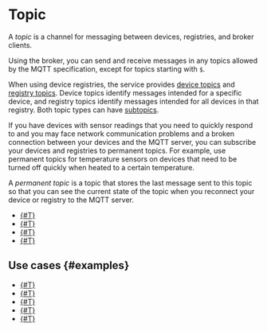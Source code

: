 # Topic

A _topic_ is a channel for messaging between devices, registries, and broker clients.

Using the broker, you can send and receive messages in any topics allowed by the MQTT specification, except for topics starting with `$`.

When using device registries, the service provides [device topics](./devices-topic.md) and [registry topics](./registries-topic.md). Device topics identify messages intended for a specific device, and registry topics identify messages intended for all devices in that registry.
Both topic types can have [subtopics](./subtopic.md).

If you have devices with sensor readings that you need to quickly respond to and you may face network communication problems and a broken connection between your devices and the MQTT server, you can subscribe your devices and registries to permanent topics.
For example, use permanent topics for temperature sensors on devices that need to be turned off quickly when heated to a certain temperature.

A _permanent topic_ is a topic that stores the last message sent to this topic so that you can see the current state of the topic when you reconnect your device or registry to the MQTT server.

* [{#T}](./devices-topic.md)
* [{#T}](./registries-topic.md)
* [{#T}](./subtopic.md)
* [{#T}](./usage.md)

## Use cases {#examples}

* [{#T}](../../tutorials/data-recording.md)
* [{#T}](../../tutorials/datalens.md)
* [{#T}](../../tutorials/message-delivery-check.md)
* [{#T}](../../tutorials/monitoring.md)
* [{#T}](../../tutorials/mosquitto/mosquitto-publish.md)